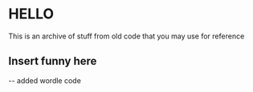 # HELLO
This is an archive of stuff from old code that you may use for reference

## Insert funny here

-- added wordle code
